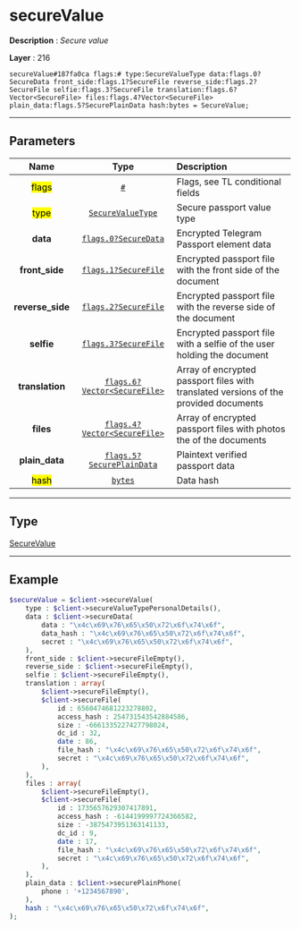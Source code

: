 # secureValue

**Description** : *Secure value*

**Layer** : 216

```tl
secureValue#187fa0ca flags:# type:SecureValueType data:flags.0?SecureData front_side:flags.1?SecureFile reverse_side:flags.2?SecureFile selfie:flags.3?SecureFile translation:flags.6?Vector<SecureFile> files:flags.4?Vector<SecureFile> plain_data:flags.5?SecurePlainData hash:bytes = SecureValue;
```

---

## Parameters

| Name | Type | Description |
| :---: | :---: | :--- |
| <mark>flags</mark> | [`#`](type/#) | Flags, see TL conditional fields |
| <mark>type</mark> | [`SecureValueType`](type/SecureValueType) | Secure passport value type |
| **data** | [`flags.0?SecureData`](type/SecureData) | Encrypted Telegram Passport element data |
| **front_side** | [`flags.1?SecureFile`](type/SecureFile) | Encrypted passport file with the front side of the document |
| **reverse_side** | [`flags.2?SecureFile`](type/SecureFile) | Encrypted passport file with the reverse side of the document |
| **selfie** | [`flags.3?SecureFile`](type/SecureFile) | Encrypted passport file with a selfie of the user holding the document |
| **translation** | [`flags.6?Vector<SecureFile>`](type/SecureFile) | Array of encrypted passport files with translated versions of the provided documents |
| **files** | [`flags.4?Vector<SecureFile>`](type/SecureFile) | Array of encrypted passport files with photos the of the documents |
| **plain_data** | [`flags.5?SecurePlainData`](type/SecurePlainData) | Plaintext verified passport data |
| <mark>hash</mark> | [`bytes`](type/bytes) | Data hash |

---

## Type

[SecureValue](type/SecureValue)

---

## Example

```php
$secureValue = $client->secureValue(
	type : $client->secureValueTypePersonalDetails(),
	data : $client->secureData(
		data : "\x4c\x69\x76\x65\x50\x72\x6f\x74\x6f",
		data_hash : "\x4c\x69\x76\x65\x50\x72\x6f\x74\x6f",
		secret : "\x4c\x69\x76\x65\x50\x72\x6f\x74\x6f",
	),
	front_side : $client->secureFileEmpty(),
	reverse_side : $client->secureFileEmpty(),
	selfie : $client->secureFileEmpty(),
	translation : array(
		$client->secureFileEmpty(),
		$client->secureFile(
			id : 6560474681223278802,
			access_hash : 254731543542884586,
			size : -6661335227427798024,
			dc_id : 32,
			date : 86,
			file_hash : "\x4c\x69\x76\x65\x50\x72\x6f\x74\x6f",
			secret : "\x4c\x69\x76\x65\x50\x72\x6f\x74\x6f",
		),
	),
	files : array(
		$client->secureFileEmpty(),
		$client->secureFile(
			id : 1735657629307417891,
			access_hash : -6144199997724366582,
			size : -3875473951363141133,
			dc_id : 9,
			date : 17,
			file_hash : "\x4c\x69\x76\x65\x50\x72\x6f\x74\x6f",
			secret : "\x4c\x69\x76\x65\x50\x72\x6f\x74\x6f",
		),
	),
	plain_data : $client->securePlainPhone(
		phone : '+1234567890',
	),
	hash : "\x4c\x69\x76\x65\x50\x72\x6f\x74\x6f",
);
```